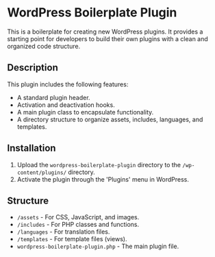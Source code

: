 # WordPress Boilerplate Plugin

This is a boilerplate for creating new WordPress plugins. It provides a starting point for developers to build their own plugins with a clean and organized code structure.

## Description

This plugin includes the following features:

*   A standard plugin header.
*   Activation and deactivation hooks.
*   A main plugin class to encapsulate functionality.
*   A directory structure to organize assets, includes, languages, and templates.

## Installation

1.  Upload the `wordpress-boilerplate-plugin` directory to the `/wp-content/plugins/` directory.
2.  Activate the plugin through the 'Plugins' menu in WordPress.

## Structure

*   `/assets` - For CSS, JavaScript, and images.
*   `/includes` - For PHP classes and functions.
*   `/languages` - For translation files.
*   `/templates` - For template files (views).
*   `wordpress-boilerplate-plugin.php` - The main plugin file.

